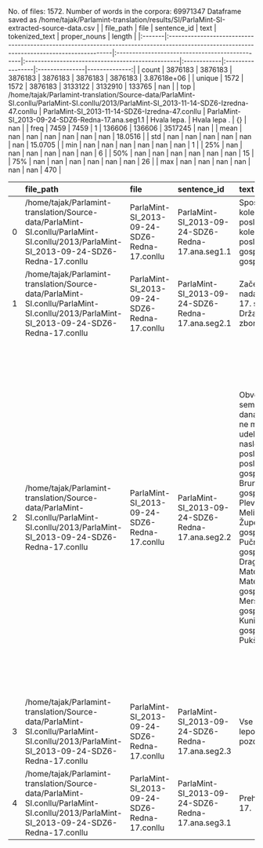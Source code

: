 No. of files: 1572.
Number of words in the corpora: 69971347
Dataframe saved as /home/tajak/Parlamint-translation/results/SI/ParlaMint-SI-extracted-source-data.csv
|        | file_path                                                                                                                                 | file                                           | sentence_id                                      | text        | tokenized_text   | proper_nouns   |        length |
|:-------|:------------------------------------------------------------------------------------------------------------------------------------------|:-----------------------------------------------|:-------------------------------------------------|:------------|:-----------------|:---------------|--------------:|
| count  | 3876183                                                                                                                                   | 3876183                                        | 3876183                                          | 3876183     | 3876183          | 3876183        |   3.87618e+06 |
| unique | 1572                                                                                                                                      | 1572                                           | 3876183                                          | 3133122     | 3132910          | 133765         | nan           |
| top    | /home/tajak/Parlamint-translation/Source-data/ParlaMint-SI.conllu/ParlaMint-SI.conllu/2013/ParlaMint-SI_2013-11-14-SDZ6-Izredna-47.conllu | ParlaMint-SI_2013-11-14-SDZ6-Izredna-47.conllu | ParlaMint-SI_2013-09-24-SDZ6-Redna-17.ana.seg1.1 | Hvala lepa. | Hvala lepa .     | {}             | nan           |
| freq   | 7459                                                                                                                                      | 7459                                           | 1                                                | 136606      | 136606           | 3517245        | nan           |
| mean   | nan                                                                                                                                       | nan                                            | nan                                              | nan         | nan              | nan            |  18.0516      |
| std    | nan                                                                                                                                       | nan                                            | nan                                              | nan         | nan              | nan            |  15.0705      |
| min    | nan                                                                                                                                       | nan                                            | nan                                              | nan         | nan              | nan            |   1           |
| 25%    | nan                                                                                                                                       | nan                                            | nan                                              | nan         | nan              | nan            |   6           |
| 50%    | nan                                                                                                                                       | nan                                            | nan                                              | nan         | nan              | nan            |  15           |
| 75%    | nan                                                                                                                                       | nan                                            | nan                                              | nan         | nan              | nan            |  26           |
| max    | nan                                                                                                                                       | nan                                            | nan                                              | nan         | nan              | nan            | 470           |




|    | file_path                                                                                                                               | file                                         | sentence_id                                      | text                                                                                                                                                                                                                                                                                 | tokenized_text                                                                                                                                                                                                                                                                                 | proper_nouns                                                                                                                                                                                                                                                                                                                                                                                                                                                                     |   length |
|---:|:----------------------------------------------------------------------------------------------------------------------------------------|:---------------------------------------------|:-------------------------------------------------|:-------------------------------------------------------------------------------------------------------------------------------------------------------------------------------------------------------------------------------------------------------------------------------------|:-----------------------------------------------------------------------------------------------------------------------------------------------------------------------------------------------------------------------------------------------------------------------------------------------|:---------------------------------------------------------------------------------------------------------------------------------------------------------------------------------------------------------------------------------------------------------------------------------------------------------------------------------------------------------------------------------------------------------------------------------------------------------------------------------|---------:|
|  0 | /home/tajak/Parlamint-translation/Source-data/ParlaMint-SI.conllu/ParlaMint-SI.conllu/2013/ParlaMint-SI_2013-09-24-SDZ6-Redna-17.conllu | ParlaMint-SI_2013-09-24-SDZ6-Redna-17.conllu | ParlaMint-SI_2013-09-24-SDZ6-Redna-17.ana.seg1.1 | Spoštovane kolegice poslanke in kolegi poslanci, gospe in gospodje!                                                                                                                                                                                                                  | Spoštovane kolegice poslanke in kolegi poslanci , gospe in gospodje !                                                                                                                                                                                                                          | {}                                                                                                                                                                                                                                                                                                                                                                                                                                                                               |        9 |
|  1 | /home/tajak/Parlamint-translation/Source-data/ParlaMint-SI.conllu/ParlaMint-SI.conllu/2013/ParlaMint-SI_2013-09-24-SDZ6-Redna-17.conllu | ParlaMint-SI_2013-09-24-SDZ6-Redna-17.conllu | ParlaMint-SI_2013-09-24-SDZ6-Redna-17.ana.seg2.1 | Začenjam z nadaljevanjem 17. seje Državnega zbora.                                                                                                                                                                                                                                   | Začenjam z nadaljevanjem 17. seje Državnega zbora .                                                                                                                                                                                                                                            | {}                                                                                                                                                                                                                                                                                                                                                                                                                                                                               |        7 |
|  2 | /home/tajak/Parlamint-translation/Source-data/ParlaMint-SI.conllu/ParlaMint-SI.conllu/2013/ParlaMint-SI_2013-09-24-SDZ6-Redna-17.conllu | ParlaMint-SI_2013-09-24-SDZ6-Redna-17.conllu | ParlaMint-SI_2013-09-24-SDZ6-Redna-17.ana.seg2.2 | Obveščen sem, da se današnje seje ne morejo udeležiti naslednje poslanke in poslanci: gospa Renata Brunskole, gospa Marija Plevčak, mag. Melita Župevc, gospa Mateja Pučnik, gospod Dragutin Mate, mag. Matej Tonin, gospod Mitja Meršol, gospod Jožef Kunič in gospod Franc Pukšič. | Obveščen sem , da se današnje seje ne morejo udeležiti naslednje poslanke in poslanci : gospa Renata Brunskole , gospa Marija Plevčak , mag. Melita Župevc , gospa Mateja Pučnik , gospod Dragutin Mate , mag. Matej Tonin , gospod Mitja Meršol , gospod Jožef Kunič in gospod Franc Pukšič . | {16: ['Renata', 'Renata'], 17: ['Brunskole', 'Brunskole'], 20: ['Marija', 'Marija'], 21: ['Plevčak', 'Plevčak'], 24: ['Melita', 'Melita'], 25: ['Župevc', 'Župevc'], 28: ['Mateja', 'Mateja'], 29: ['Pučnik', 'Pučnik'], 32: ['Dragutin', 'Dragutin'], 33: ['Mate', 'Mate'], 36: ['Matej', 'Matej'], 37: ['Tonin', 'Tonin'], 40: ['Mitja', 'Mitja'], 41: ['Meršol', 'Meršol'], 44: ['Jožef', 'Jožef'], 45: ['Kunič', 'Kunič'], 48: ['Franc', 'Franc'], 49: ['Pukšič', 'Pukšič']} |       41 |
|  3 | /home/tajak/Parlamint-translation/Source-data/ParlaMint-SI.conllu/ParlaMint-SI.conllu/2013/ParlaMint-SI_2013-09-24-SDZ6-Redna-17.conllu | ParlaMint-SI_2013-09-24-SDZ6-Redna-17.conllu | ParlaMint-SI_2013-09-24-SDZ6-Redna-17.ana.seg2.3 | Vse prisotne lepo pozdravljam.                                                                                                                                                                                                                                                       | Vse prisotne lepo pozdravljam .                                                                                                                                                                                                                                                                | {}                                                                                                                                                                                                                                                                                                                                                                                                                                                                               |        4 |
|  4 | /home/tajak/Parlamint-translation/Source-data/ParlaMint-SI.conllu/ParlaMint-SI.conllu/2013/ParlaMint-SI_2013-09-24-SDZ6-Redna-17.conllu | ParlaMint-SI_2013-09-24-SDZ6-Redna-17.conllu | ParlaMint-SI_2013-09-24-SDZ6-Redna-17.ana.seg3.1 | Prehajamo na 17.                                                                                                                                                                                                                                                                     | Prehajamo na 17 .                                                                                                                                                                                                                                                                              | {}                                                                                                                                                                                                                                                                                                                                                                                                                                                                               |        3 |




